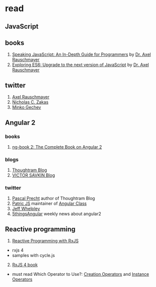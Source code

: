 # read

## JavaScript

## books
1. [Speaking JavaScript: An In-Depth Guide for Programmers](http://speakingjs.com) by [Dr. Axel Rauschmayer](https://twitter.com/rauschma)
2. [Exploring ES6: Upgrade to the next version of JavaScript](http://exploringjs.com) by [Dr. Axel Rauschmayer](https://twitter.com/rauschma)

## twitter
1. [Axel Rauschmayer](https://twitter.com/rauschma)
2. [Nicholas C. Zakas](https://twitter.com/slicknet)
3. [Minko Gechev](https://twitter.com/mgechev)

## Angular 2
### books
1. [ng-book 2: The Complete Book on Angular 2](https://gumroad.com/d/a6d228acd3994b2acb0ca7f4087758b1)

### blogs
1. [Thoughtram Blog](http://blog.thoughtram.io/)
2. [VICTOR SAVKIN Blog](http://victorsavkin.com/)

### twitter
1. [Pascal Precht](https://twitter.com/PascalPrecht) author of Thoughtram Blog
2. [Patric JS](https://twitter.com/gdi2290) maintainer of [Angular Class](https://angularclass.com/)
3. [Jeff Whelpley](https://twitter.com/jeffwhelpley)
4. [5thingsAngular](https://twitter.com/5thingsAngular) weekly news about angular2 

## Reactive programming
 1. [Reactive Programming with RxJS](https://pragprog.com/book/smreactjs/reactive-programming-with-rxjs)
  - rxjs 4
  - samples with cycle.js
 2. [RxJS 4 book](http://xgrommx.github.io/rx-book)
  - must read Which Operator to Use?: [Creation Operators](http://xgrommx.github.io/rx-book/content/which_operator_do_i_use/creation_operators.html) and [Instance Operators](http://xgrommx.github.io/rx-book/content/which_operator_do_i_use/instance_operators.html)
